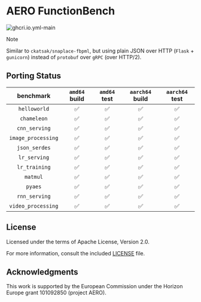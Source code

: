 # AERO FunctionBench

![ghcri.io.yml-main](https://github.com/ckatsak/aerofb/actions/workflows/ghcr.io.yml/badge.svg?branch=main)

> [!NOTE]
> Similar to `ckatsak/snaplace-fbpml`, but using plain JSON over HTTP (`Flask` +
> `gunicorn`) instead of `protobuf` over `gRPC` (over HTTP/2).

## Porting Status

|     benchmark    |   `amd64` build  |   `amd64` test   | `aarch64` build  |  `aarch64` test  |
|:----------------:|:----------------:|:----------------:|:----------------:|:----------------:|
|   `helloworld`   |:white_check_mark:|:white_check_mark:|:white_check_mark:|:white_check_mark:|
|    `chameleon`   |:white_check_mark:|:white_check_mark:|:white_check_mark:|:white_check_mark:|
|   `cnn_serving`  |:white_check_mark:|:white_check_mark:|:white_check_mark:|:white_check_mark:|
|`image_processing`|:white_check_mark:|:white_check_mark:|:white_check_mark:|:white_check_mark:|
|   `json_serdes`  |:white_check_mark:|:white_check_mark:|:white_check_mark:|:white_check_mark:|
|   `lr_serving`   |:white_check_mark:|:white_check_mark:|:white_check_mark:|:white_check_mark:|
|   `lr_training`  |:white_check_mark:|:white_check_mark:|:white_check_mark:|:white_check_mark:|
|      `matmul`    |:white_check_mark:|:white_check_mark:|:white_check_mark:|:white_check_mark:|
|      `pyaes`     |:white_check_mark:|:white_check_mark:|:white_check_mark:|:white_check_mark:|
|   `rnn_serving`  |:white_check_mark:|:white_check_mark:|:white_check_mark:|:white_check_mark:|
|`video_processing`|:white_check_mark:|:white_check_mark:|:white_check_mark:|:white_check_mark:|

## License

Licensed under the terms of Apache License, Version 2.0.

For more information, consult the included [LICENSE](LICENSE) file.

## Acknowledgments

This work is supported by the European Commission under the Horizon Europe grant 101092850 (project AERO).
